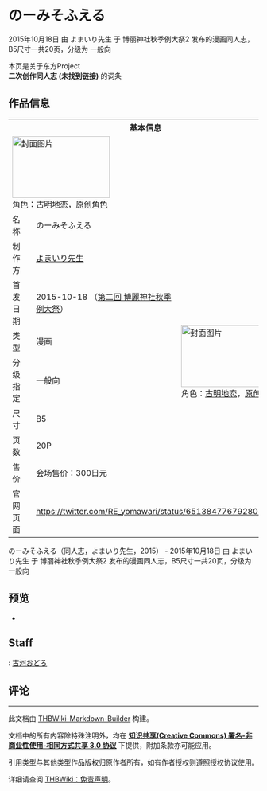 # のーみそふえる

<!-- source html: G:\repos\THBWiki-Markdown-Builder\THBWikiMarkdown\Temp\main\3\39\ns0%3A%E3%81%AE%E3%83%BC%E3%81%BF%E3%81%9D%E3%81%B5%E3%81%88%E3%82%8B.html -->

2015年10月18日 由 よまいり先生 于 博丽神社秋季例大祭2 发布的漫画同人志，B5尺寸一共20页，分级为 一般向

本页是关于东方Project  
 **二次创作同人志 (未找到链接)** 的词条

## 作品信息

<table><tbody><tr><th colspan="3">基本信息</th></tr><tr><td class="cover-artwork-mobile" colspan="2"><a href="./文件-のーみそふえる封面.jpg.md" class="image" title="封面图片"><img alt="封面图片" src="https://upload.thwiki.cc/thumb/5/58/%E3%81%AE%E3%83%BC%E3%81%BF%E3%81%9D%E3%81%B5%E3%81%88%E3%82%8B%E5%B0%81%E9%9D%A2.jpg/196px-%E3%81%AE%E3%83%BC%E3%81%BF%E3%81%9D%E3%81%B5%E3%81%88%E3%82%8B%E5%B0%81%E9%9D%A2.jpg" decoding="async" loading="lazy" width="196" height="124" srcset="https://upload.thwiki.cc/thumb/5/58/%E3%81%AE%E3%83%BC%E3%81%BF%E3%81%9D%E3%81%B5%E3%81%88%E3%82%8B%E5%B0%81%E9%9D%A2.jpg/294px-%E3%81%AE%E3%83%BC%E3%81%BF%E3%81%9D%E3%81%B5%E3%81%88%E3%82%8B%E5%B0%81%E9%9D%A2.jpg 1.5x, https://upload.thwiki.cc/thumb/5/58/%E3%81%AE%E3%83%BC%E3%81%BF%E3%81%9D%E3%81%B5%E3%81%88%E3%82%8B%E5%B0%81%E9%9D%A2.jpg/392px-%E3%81%AE%E3%83%BC%E3%81%BF%E3%81%9D%E3%81%B5%E3%81%88%E3%82%8B%E5%B0%81%E9%9D%A2.jpg 2x" data-file-width="1135" data-file-height="719"></a><div class="cover-char">角色：<a href="./古明地恋.md" title="古明地恋">古明地恋</a>，<a href="/index.php?title=%E5%8E%9F%E5%88%9B%E8%A7%92%E8%89%B2&amp;action=edit&amp;redlink=1" class="new" title="原创角色（页面不存在）">原创角色</a></div></td>
</tr><tr><td class="label">名称</td><td colspan="2"> のーみそふえる </td></tr><tr><td class="label">制作方</td><td><a href="./よまいり先生.md" title="よまいり先生">よまいり先生</a></td><td class="cover-artwork" rowspan="7" style="min-width:196px;"><a href="./文件-のーみそふえる封面.jpg.md" class="image" title="封面图片"><img alt="封面图片" src="https://upload.thwiki.cc/thumb/5/58/%E3%81%AE%E3%83%BC%E3%81%BF%E3%81%9D%E3%81%B5%E3%81%88%E3%82%8B%E5%B0%81%E9%9D%A2.jpg/196px-%E3%81%AE%E3%83%BC%E3%81%BF%E3%81%9D%E3%81%B5%E3%81%88%E3%82%8B%E5%B0%81%E9%9D%A2.jpg" decoding="async" loading="lazy" width="196" height="124" srcset="https://upload.thwiki.cc/thumb/5/58/%E3%81%AE%E3%83%BC%E3%81%BF%E3%81%9D%E3%81%B5%E3%81%88%E3%82%8B%E5%B0%81%E9%9D%A2.jpg/294px-%E3%81%AE%E3%83%BC%E3%81%BF%E3%81%9D%E3%81%B5%E3%81%88%E3%82%8B%E5%B0%81%E9%9D%A2.jpg 1.5x, https://upload.thwiki.cc/thumb/5/58/%E3%81%AE%E3%83%BC%E3%81%BF%E3%81%9D%E3%81%B5%E3%81%88%E3%82%8B%E5%B0%81%E9%9D%A2.jpg/392px-%E3%81%AE%E3%83%BC%E3%81%BF%E3%81%9D%E3%81%B5%E3%81%88%E3%82%8B%E5%B0%81%E9%9D%A2.jpg 2x" data-file-width="1135" data-file-height="719"></a><div class="cover-char">角色：<a href="./古明地恋.md" title="古明地恋">古明地恋</a>，<a href="/index.php?title=%E5%8E%9F%E5%88%9B%E8%A7%92%E8%89%B2&amp;action=edit&amp;redlink=1" class="new" title="原创角色（页面不存在）">原创角色</a></div></td>
</tr><tr><td class="label">首发日期</td><td>2015-10-18&#160;（<a href="/展会作品列表?e=%E5%8D%9A%E4%B8%BD%E7%A5%9E%E7%A4%BE%E7%A7%8B%E5%AD%A3%E4%BE%8B%E5%A4%A7%E7%A5%AD%232">第二回 博麗神社秋季例大祭</a>）</td></tr><tr><td class="label">类型</td><td>漫画</td></tr><tr><td class="label">分级指定</td><td>一般向</td></tr><tr><td class="label">尺寸</td><td>B5</td></tr><tr><td class="label">页数</td><td>20P</td></tr><tr><td class="label">售价</td><td>会场售价：300日元</td></tr>
<tr><td class="label">官网页面</td><td colspan="2"><a rel="nofollow" class="external free" href="https://twitter.com/RE_yomawari/status/651384776792805377">https://twitter.com/RE_yomawari/status/651384776792805377</a></td></tr></tbody></table>

のーみそふえる（同人志，よまいり先生，2015） - 2015年10月18日 由 よまいり先生 于 博丽神社秋季例大祭2 发布的漫画同人志，B5尺寸一共20页，分级为 一般向

## 预览
- [](./文件-のーみそふえる预览图1.jpg.md)


## Staff
: [古河おどろ](./古河おどろ.md)


## 评论




---

此文档由 [THBWiki-Markdown-Builder](https://github.com/Delsin-Yu/THBWiki-Markdown-Builder) 构建。

文档中的所有内容除特殊注明外，均在 [**知识共享(Creative Commons) 署名-非商业性使用-相同方式共享 3.0 协议**](https://creativecommons.org/licenses/by-sa/3.0/deed.zh-hans) 下提供，附加条款亦可能应用。

引用类型与其他类型作品版权归原作者所有，如有作者授权则遵照授权协议使用。

详细请查阅 [THBWiki：免责声明](https://thbwiki.cc/THBWiki:%E5%85%8D%E8%B4%A3%E5%A3%B0%E6%98%8E)。

